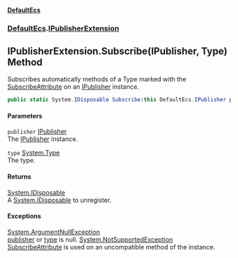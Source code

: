 #### [DefaultEcs](index.md 'index')
### [DefaultEcs](index.md#DefaultEcs 'DefaultEcs').[IPublisherExtension](IPublisherExtension.md 'DefaultEcs.IPublisherExtension')
## IPublisherExtension.Subscribe(IPublisher, Type) Method
Subscribes automatically methods of a Type marked with the [SubscribeAttribute](SubscribeAttribute.md 'DefaultEcs.SubscribeAttribute') on an [IPublisher](IPublisher.md 'DefaultEcs.IPublisher') instance.  
```csharp
public static System.IDisposable Subscribe(this DefaultEcs.IPublisher publisher, System.Type type);
```
#### Parameters
<a name='DefaultEcs_IPublisherExtension_Subscribe(DefaultEcs_IPublisher_System_Type)_publisher'></a>
`publisher` [IPublisher](IPublisher.md 'DefaultEcs.IPublisher')  
The [IPublisher](IPublisher.md 'DefaultEcs.IPublisher') instance.
  
<a name='DefaultEcs_IPublisherExtension_Subscribe(DefaultEcs_IPublisher_System_Type)_type'></a>
`type` [System.Type](https://docs.microsoft.com/en-us/dotnet/api/System.Type 'System.Type')  
The type.
  
#### Returns
[System.IDisposable](https://docs.microsoft.com/en-us/dotnet/api/System.IDisposable 'System.IDisposable')  
A [System.IDisposable](https://docs.microsoft.com/en-us/dotnet/api/System.IDisposable 'System.IDisposable') to unregister.
#### Exceptions
[System.ArgumentNullException](https://docs.microsoft.com/en-us/dotnet/api/System.ArgumentNullException 'System.ArgumentNullException')  
[publisher](IPublisherExtension_Subscribe(IPublisher_Type).md#DefaultEcs_IPublisherExtension_Subscribe(DefaultEcs_IPublisher_System_Type)_publisher 'DefaultEcs.IPublisherExtension.Subscribe(DefaultEcs.IPublisher, System.Type).publisher') or [type](IPublisherExtension_Subscribe(IPublisher_Type).md#DefaultEcs_IPublisherExtension_Subscribe(DefaultEcs_IPublisher_System_Type)_type 'DefaultEcs.IPublisherExtension.Subscribe(DefaultEcs.IPublisher, System.Type).type') is null.
[System.NotSupportedException](https://docs.microsoft.com/en-us/dotnet/api/System.NotSupportedException 'System.NotSupportedException')  
[SubscribeAttribute](SubscribeAttribute.md 'DefaultEcs.SubscribeAttribute') is used on an uncompatible method of the instance.

